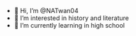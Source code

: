 - 👋 Hi, I’m @NATwan04
- 👀 I’m interested in history and literature
- 🌱 I’m currently learning in high school 

<!---
NATwan04/NATwan04 is a ✨ special ✨ repository because its `README.md` (this file) appears on your GitHub profile.
You can click the Preview link to take a look at your changes.
--->

